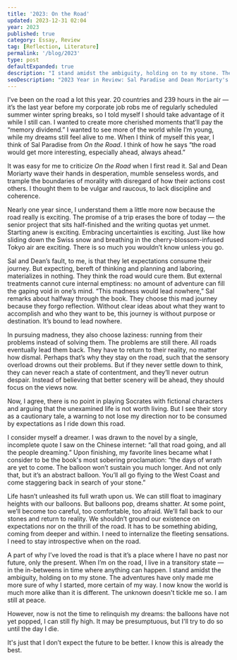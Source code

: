 ```yaml
---
title: '2023: On the Road'
updated: 2023-12-31 02:04
year: 2023
published: true
category: Essay, Review
tag: [Reflection, Literature]
permalink: '/blog/2023'
type: post
defaultExpanded: true
description: "I stand amidst the ambiguity, holding on to my stone. The adventures have only made me more sure of why I started, more certain of my way. I now know the world is much more alike than it is different. The unknown doesn't tickle me so. I am still at peace."
seoDescription: "2023 Year in Review: Sal Paradise and Dean Moriarty's lives in Jack Kerouac's On the Road irked me when I first read the novel. But now I understand them more now. Because the road really is exciting, as my 2023 proves to be."
---
```


I’ve been on the road a lot this year. 20 countries and 239 hours in the air — it’s the last year before my corporate job robs me of regularly scheduled summer winter spring breaks, so I told myself I should take advantage of it while I still can. I wanted to create more cherished moments that’ll pay the “memory dividend.” I wanted to see more of the world while I’m young, while my dreams still feel alive to me. When I think of myself this year, I think of Sal Paradise from _On the Road_. I think of how he says “the road would get more interesting, especially ahead, always ahead.”

It was easy for me to criticize _On the Road_ when I first read it. Sal and Dean Moriarty wave their hands in desperation, mumble senseless words, and trample the boundaries of morality with disregard of how their actions cost others. I thought them to be vulgar and raucous, to lack discipline and coherence.

Nearly one year since, I understand them a little more now because the road really is exciting. The promise of a trip erases the bore of today — the senior project that sits half-finished and the writing quotas yet unmet. Starting anew is exciting. Embracing uncertainties is exciting. Just like how sliding down the Swiss snow and breathing in the cherry-blossom-infused Tokyo air are exciting. There is so much you wouldn’t know unless you go.

Sal and Dean’s fault, to me, is that they let expectations consume their journey. But expecting, bereft of thinking and planning and laboring, materializes in nothing. They think the road would cure them. But external treatments cannot cure internal emptiness: no amount of adventure can fill the gaping void in one’s mind. “This madness would lead nowhere,” Sal remarks about halfway through the book. They choose this mad journey because they forgo reflection. Without clear ideas about what they want to accomplish and who they want to be, this journey is without purpose or destination. It’s bound to lead nowhere.

In pursuing madness, they also choose laziness: running from their problems instead of solving them. The problems are still there. All roads eventually lead them back. They have to return to their reality, no matter how dismal. Perhaps that’s why they stay on the road, such that the sensory overload drowns out their problems. But if they never settle down to think, they can never reach a state of contentment, and they’ll never outrun despair. Instead of believing that better scenery will be ahead, they should focus on the views now.

Now, I agree, there is no point in playing Socrates with fictional characters and arguing that the unexamined life is not worth living. But I see their story as a cautionary tale, a warning to not lose my direction nor to be consumed by expectations as I ride down this road.

I consider myself a dreamer. I was drawn to the novel by a single, incomplete quote I saw on the Chinese internet: “all that road going, and all the people dreaming.” Upon finishing, my favorite lines became what I consider to be the book's most sobering proclamation: “the days of wrath are yet to come. The balloon won’t sustain you much longer. And not only that, but it’s an abstract balloon. You’ll all go flying to the West Coast and come staggering back in search of your stone.”

Life hasn’t unleashed its full wrath upon us. We can still float to imaginary heights with our balloons. But balloons pop, dreams shatter. At some point, we’ll become too careful, too comfortable, too afraid. We’ll fall back to our stones and return to reality. We shouldn’t ground our existence on expectations nor on the thrill of the road. It has to be something abiding, coming from deeper and within. I need to internalize the fleeting sensations. I need to stay introspective when on the road.

A part of why I’ve loved the road is that it’s a place where I have no past nor future, only the present. When I’m on the road, I live in a transitory state — in the in-betweens in time where anything can happen. I stand amidst the ambiguity, holding on to my stone. The adventures have only made me more sure of why I started, more certain of my way. I now know the world is much more alike than it is different. The unknown doesn't tickle me so. I am still at peace.

However, now is not the time to relinquish my dreams: the balloons have not yet popped, I can still fly high. It may be presumptuous, but I'll try to do so until the day I die.

It's just that I don’t expect the future to be better. I know this is already the best.
